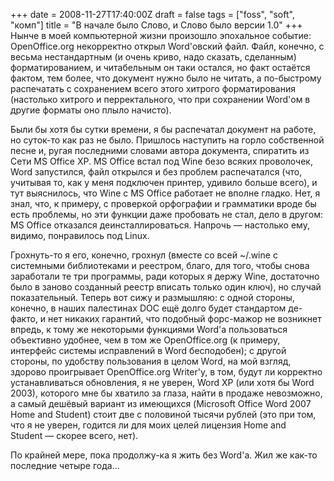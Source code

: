 +++
date = 2008-11-27T17:40:00Z
draft = false
tags = ["foss", "soft", "комп"]
title = "В начале было Слово, и Слово было версии 1.0"
+++
Нынче в моей компьютерной жизни произошло эпохальное событие: OpenOffice.org некорректно открыл Word'овский файл. Файл, конечно, с весьма нестандартным (и очень криво, надо сказать, сделанным) форматированием, и читабельным он таки остался, но факт остаётся фактом, тем более, что документ нужно было не читать, а по-быстрому распечатать с сохранением всего этого хитрого форматирования (настолько хитрого и перректального, что при сохранении Word'ом в другие форматы оно плыло начисто).

Были бы хотя бы сутки времени, я бы распечатал документ на работе, но суток-то как раз не было. Пришлось наступить на горло собственной песне и, ругая последними словами автора документа, спиратить из Сети MS Office XP. MS Office встал под Wine безо всяких проволочек, Word запустился, файл открылся и без проблем распечатался (что, учитывая то, как у меня подключен принтер, удивило больше всего), и тут выяснилось, что Wine с MS Office работает не вполне гладко. Нет, я знал, что, к примеру, с проверкой орфографии и грамматики вроде бы есть проблемы, но эти функции даже пробовать не стал, дело в другом: MS Office отказался деинсталлироваться. Напрочь — настолько ему, видимо, понравилось под Linux.

Грохнуть-то я его, конечно, грохнул (вместе со всей ~/.wine с системными библиотеками и реестром, благо, для того, чтобы снова заработали те три программы, ради которых я держу Wine, достаточно было в заново созданный реестр вписать только один ключ), но случай показательный. Теперь вот сижу и размышляю: с одной стороны, конечно, в наших палестинах DOC ещё долго будет стандартом де-факто, и нет никаких гарантий, что подобный форс-мажор не возникнет впредь, к тому же некоторыми функциями Word'а пользоваться объективно удобнее, чем в том же OpenOffice.org (к примеру, интерфейс системы исправлений в Word бесподобен); с другой стороны, по удобству пользования в целом Word, на мой взгляд, здорово проигрывает OpenOffice.org Writer'у, в том, будут ли корректно устанавливаться обновления, я не уверен, Word XP (или хотя бы Word 2003), которого мне бы хватило за глаза, найти в продаже невозможно, а самый дешёвый вариант из имеющихся (Microsoft Office Word 2007 Home and Student) стоит две с половиной тысячи рублей (это при том, что я не уверен, годится ли для моих целей лицензия Home and Student — скорее всего, нет).

По крайней мере, пока продолжу-ка я жить без Word'а. Жил же как-то последние четыре года...